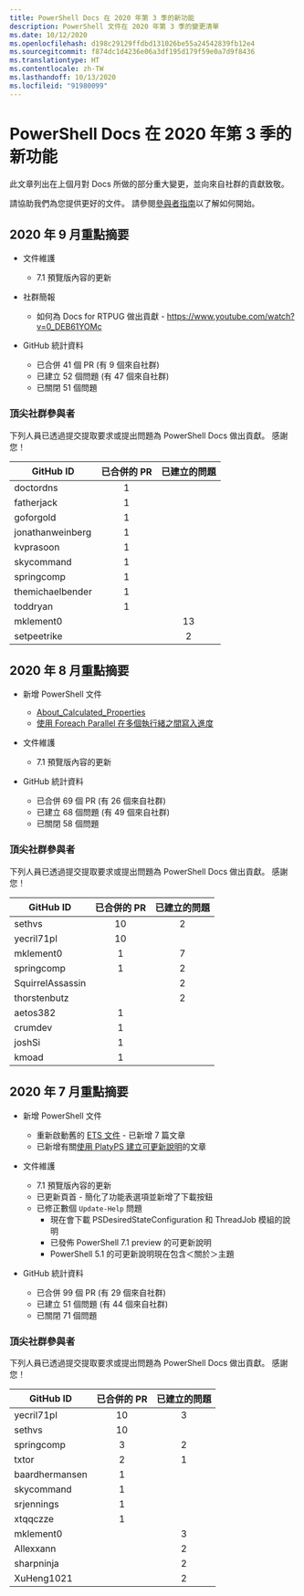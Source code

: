 ```yaml
---
title: PowerShell Docs 在 2020 年第 3 季的新功能
description: PowerShell 文件在 2020 年第 3 季的變更清單
ms.date: 10/12/2020
ms.openlocfilehash: d198c29129ffdbd131026be55a24542839fb12e4
ms.sourcegitcommit: f874dc1d4236e06a3df195d179f59e0a7d9f8436
ms.translationtype: HT
ms.contentlocale: zh-TW
ms.lasthandoff: 10/13/2020
ms.locfileid: "91980099"
---
```

# <a name="whats-new-in-powershell-docs-for-2020-q3"></a>PowerShell Docs 在 2020 年第 3 季的新功能

此文章列出在上個月對 Docs 所做的部分重大變更，並向來自社群的貢獻致敬。

請協助我們為您提供更好的文件。 請參閱[參與者指南][contrib]以了解如何開始。


## <a name="2020-september-highlights"></a>2020 年 9 月重點摘要

- 文件維護
  - 7\.1 預覽版內容的更新

- 社群簡報
  - 如何為 Docs for RTPUG 做出貢獻 - https://www.youtube.com/watch?v=0_DEB61YOMc

- GitHub 統計資料
  - 已合併 41 個 PR (有 9 個來自社群)
  - 已建立 52 個問題 (有 47 個來自社群)
  - 已關閉 51 個問題

### <a name="top-community-contributors"></a>頂尖社群參與者

下列人員已透過提交提取要求或提出問題為 PowerShell Docs 做出貢獻。 感謝您！

|    GitHub ID     | 已合併的 PR | 已建立的問題 |
| ---------------- | :--------: | :-----------: |
| doctordns        |     1      |               |
| fatherjack       |     1      |               |
| goforgold        |     1      |               |
| jonathanweinberg |     1      |               |
| kvprasoon        |     1      |               |
| skycommand       |     1      |               |
| springcomp       |     1      |               |
| themichaelbender |     1      |               |
| toddryan         |     1      |               |
| mklement0        |            |      13       |
| setpeetrike      |            |       2       |

## <a name="2020-august-highlights"></a>2020 年 8 月重點摘要

- 新增 PowerShell 文件
  - [About_Calculated_Properties](/powershell/module/microsoft.powershell.core/about/about_calculated_properties)
  - [使用 Foreach Parallel 在多個執行緒之間寫入進度](/powershell/scripting/learn/deep-dives/write-progress-across-multiple-threads)
- 文件維護
  - 7\.1 預覽版內容的更新

- GitHub 統計資料
  - 已合併 69 個 PR (有 26 個來自社群)
  - 已建立 68 個問題 (有 49 個來自社群)
  - 已關閉 58 個問題

### <a name="top-community-contributors"></a>頂尖社群參與者

下列人員已透過提交提取要求或提出問題為 PowerShell Docs 做出貢獻。 感謝您！

|    GitHub ID     | 已合併的 PR | 已建立的問題 |
| ---------------- | :--------: | :-----------: |
| sethvs           |     10     |       2       |
| yecril71pl       |     10     |               |
| mklement0        |     1      |       7       |
| springcomp       |     1      |       2       |
| SquirrelAssassin |            |       2       |
| thorstenbutz     |            |       2       |
| aetos382         |     1      |               |
| crumdev          |     1      |               |
| joshSi           |     1      |               |
| kmoad            |     1      |               |

## <a name="2020-july-highlights"></a>2020 年 7 月重點摘要

- 新增 PowerShell 文件
  - 重新啟動舊的 [ETS 文件](/powershell/scripting/developer/ets/overview) - 已新增 7 篇文章
  - 已新增有關[使用 PlatyPS 建立可更新說明](/powershell/scripting/dev-cross-plat/create-help-using-platyps)的文章
- 文件維護
  - 7\.1 預覽版內容的更新
  - 已更新頁首 - 簡化了功能表選項並新增了下載按鈕
  - 已修正數個 `Update-Help` 問題
    - 現在會下載 PSDesiredStateConfiguration 和 ThreadJob 模組的說明
    - 已發佈 PowerShell 7.1 preview 的可更新說明
    - PowerShell 5.1 的可更新說明現在包含＜關於＞主題

- GitHub 統計資料
  - 已合併 99 個 PR (有 29 個來自社群)
  - 已建立 51 個問題 (有 44 個來自社群)
  - 已關閉 71 個問題

### <a name="top-community-contributors"></a>頂尖社群參與者

下列人員已透過提交提取要求或提出問題為 PowerShell Docs 做出貢獻。 感謝您！

|   GitHub ID    | 已合併的 PR | 已建立的問題 |
| -------------- | :--------: | :-----------: |
| yecril71pl     |     10     |       3       |
| sethvs         |     10     |               |
| springcomp     |     3      |       2       |
| txtor          |     2      |       1       |
| baardhermansen |     1      |               |
| skycommand     |     1      |               |
| srjennings     |     1      |               |
| xtqqczze       |     1      |               |
| mklement0      |            |       3       |
| Allexxann      |            |       2       |
| sharpninja     |            |       2       |
| XuHeng1021     |            |       2       |

<!-- Link references -->
[contrib]: contributing/overview.md
